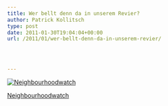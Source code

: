 ```yaml
---
title: Wer bellt denn da in unserem Revier?
author: Patrick Kollitsch
type: post
date: 2011-01-30T19:04:04+00:00
url: /2011/01/wer-bellt-denn-da-in-unserem-revier/




---
```

<div class="media image">
  <a href="http://www.flickr.com/photos/schreibblogade/5403615681/" title="Neighbourhoodwatch"><img src="//farm6.static.flickr.com/5133/5403615681_d7b80621d9_z.jpg" alt="Neighbourhoodwatch" /></p> 
  
  <p>
    Neighbourhoodwatch
  </p>
  
  <p>
    </a></div>